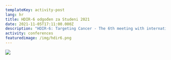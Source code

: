 ```yaml
---
templateKey: activity-post
lang: hr
title: HDIR-6 odgođen za Studeni 2021
date: 2021-11-05T17:11:00.000Z
description: "HDIR-6: Targeting Cancer - The 6th meeting with international participation"
activity: conferences
featuredimage: /img/hdir6.png
---
```

![](/img/hdir6.png)